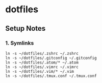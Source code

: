 dotfiles
========

## Setup Notes

### 1. Symlinks

```
ln -s ~/dotfiles/.zshrc ~/.zshrc
ln -s ~/dotfiles/.gitconfig ~/.gitconfig
ln -s ~/dotfiles/.atom/* ~/.atom
ln -s ~/dotfiles/.vimrc ~/.vimrc
ln -s ~/dotfiles/.vim/* ~/.vim
ln -s ~/dotfiles/.tmux.conf ~/.tmux.conf
```

